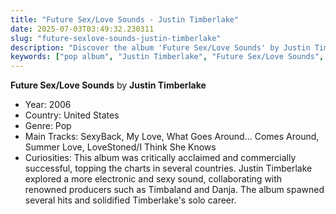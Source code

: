 ```yaml
---
title: "Future Sex/Love Sounds - Justin Timberlake"
date: 2025-07-03T03:49:32.230311
slug: "future-sexlove-sounds-justin-timberlake"
description: "Discover the album 'Future Sex/Love Sounds' by Justin Timberlake, a highlight in pop music."
keywords: ["pop album", "Justin Timberlake", "Future Sex/Love Sounds", "music"]
---
```


**Future Sex/Love Sounds** by **Justin Timberlake**
- Year: 2006
- Country: United States
- Genre: Pop
- Main Tracks: SexyBack, My Love, What Goes Around... Comes Around, Summer Love, LoveStoned/I Think She Knows
- Curiosities: This album was critically acclaimed and commercially successful, topping the charts in several countries. Justin Timberlake explored a more electronic and sexy sound, collaborating with renowned producers such as Timbaland and Danja. The album spawned several hits and solidified Timberlake's solo career.